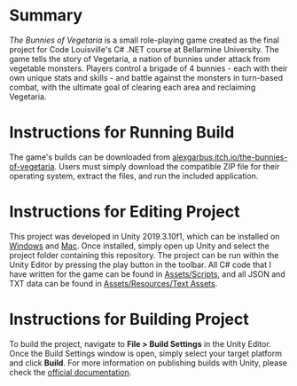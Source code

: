 # Summary
*The Bunnies of Vegetaria* is a small role-playing game created as the final project for Code Louisville's C# .NET course at Bellarmine University. The game tells the story of Vegetaria, a nation of bunnies under attack from vegetable monsters. Players control a brigade of 4 bunnies - each with their own unique stats and skills - and battle against the monsters in turn-based combat, with the ultimate goal of clearing each area and reclaiming Vegetaria.

# Instructions for Running Build
The game's builds can be downloaded from [alexgarbus.itch.io/the-bunnies-of-vegetaria](https://alexgarbus.itch.io/the-bunnies-of-vegetaria). Users must simply download the compatible ZIP file for their operating system, extract the files, and run the included application.

# Instructions for Editing Project
This project was developed in Unity 2019.3.10f1, which can be installed on [Windows](https://unity3d.com/get-unity/download?thank-you=update&download_nid=63703&os=Win) and [Mac](https://unity3d.com/get-unity/download?thank-you=update&download_nid=63703&os=Mac). Once installed, simply open up Unity and select the project folder containing this repository. The project can be run within the Unity Editor by pressing the play button in the toolbar. All C# code that I have written for the game can be found in [Assets/Scripts](https://github.com/AlexGarbus/The-Bunnies-of-Vegetaria/tree/master/Assets/Scripts), and all JSON and TXT data can be found in [Assets/Resources/Text Assets](https://github.com/AlexGarbus/The-Bunnies-of-Vegetaria/tree/master/Assets/Resources/Text%20Assets).

# Instructions for Building Project
To build the project, navigate to **File > Build Settings** in the Unity Editor. Once the Build Settings window is open, simply select your target platform and click **Build**. For more information on publishing builds with Unity, please check the [official documentation](https://docs.unity3d.com/Manual/PublishingBuilds.html).
